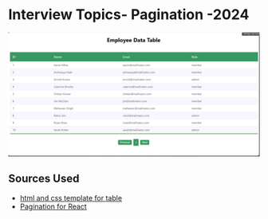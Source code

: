 <h1>Interview Topics- Pagination -2024</h1>

<div>
<img src="/src/assets/pagination.png" alt="pagination">
</div>

<div>
  <h2>Sources Used</h2>
  <ul>
    <li>
      <a href="https://adamlynch.com/flexible-data-tables-with-css-grid/"
        target="_blank" rel="noreferrer noopener" >html and css template for table</a
      >
    </li>
    <li>
     <a href="https://rajrajhans.com/2021/04/pagination-and-infinite-scroll-in-react/" target="_blank" rel="noopener noreferrer">Pagination for React</a>
    </li>
  </ul>
</div>
